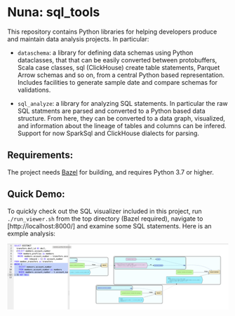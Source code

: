 # Nuna: sql_tools

This repository contains Python libraries for helping developers
produce and maintain data analysis projects. In particular:

* `dataschema`: a library for defining data schemas using Python
dataclasses, that that can be easily converted between protobuffers,
Scala case classes, sql (ClickHouse) create table statements,
Parquet Arrow schemas and so on, from a central Python based
representation. Includes facilities to generate sample date and
compare schemas for validations.

* `sql_analyze`: a library for analyzing SQL statements. In particular
the raw SQL statments are parsed and converted to a Python based
data structure. From here, they can be converted to a data graph,
visualized, and information about the lineage of tables and columns
can be infered. Support for now SparkSql and ClickHouse dialects
for parsing.


## Requirements:

The project needs [Bazel](https://bazel.build/) for building, and
requires Python 3.7 or higher.

## Quick Demo:

To quickly check out the SQL visualizer included in this project,
run `./run_viewer.sh` from the top directory (Bazel required),
navigate to [http://localhost:8000/] and examine some SQL statements.
Here is an exmple analysis:

![Screenshot](sql_analyze/viewer/web/viewer.png)
